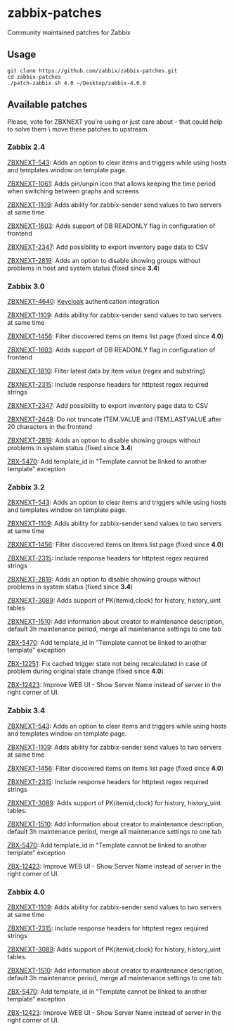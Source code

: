 zabbix-patches
==============

Community maintained patches for Zabbix

## Usage

```
git clone https://github.com/zabbix/zabbix-patches.git
cd zabbix-patches
./patch-zabbix.sh 4.0 ~/Desktop/zabbix-4.0.0
```

## Available patches

Please, vote for ZBXNEXT you're using or just care about - that could help to solve them \ move these patches to upstream.

### Zabbix 2.4

[ZBXNEXT-543](https://support.zabbix.com/browse/ZBXNEXT-543): Adds an option to clear items and triggers while using hosts and templates window on template page.

[ZBXNEXT-1061](https://support.zabbix.com/browse/ZBXNEXT-1061): Adds pin/unpin icon that allows keeping the time period when switching between graphs and screens

[ZBXNEXT-1109](https://support.zabbix.com/browse/ZBXNEXT-1109): Adds ability for zabbix-sender send values to two servers at same time

[ZBXNEXT-1603](https://support.zabbix.com/browse/ZBXNEXT-1603): Adds support of DB READONLY flag in configuration of frontend

[ZBXNEXT-2347](https://support.zabbix.com/browse/ZBXNEXT-2347): Add possibility to export inventory page data to CSV

[ZBXNEXT-2819](https://support.zabbix.com/browse/ZBXNEXT-2819): Adds an option to disable showing groups without problems in host and system status (fixed since **3.4**)

### Zabbix 3.0

[ZBXNEXT-4640](https://support.zabbix.com/browse/ZBXNEXT-4640): [Keycloak](https://www.keycloak.org/) authentication integration

[ZBXNEXT-1109](https://support.zabbix.com/browse/ZBXNEXT-1109): Adds ability for zabbix-sender send values to two servers at same time

[ZBXNEXT-1456](https://support.zabbix.com/browse/ZBXNEXT-1456): Filter discovered items on items list page (fixed since **4.0**)

[ZBXNEXT-1603](https://support.zabbix.com/browse/ZBXNEXT-1603): Adds support of DB READONLY flag in configuration of frontend

[ZBXNEXT-1810](https://support.zabbix.com/browse/ZBXNEXT-1810): Filter latest data by item value (regex and substring)

[ZBXNEXT-2315](https://support.zabbix.com/browse/ZBXNEXT-2315): Include response headers for httptest regex required strings

[ZBXNEXT-2347](https://support.zabbix.com/browse/ZBXNEXT-2347): Add possibility to export inventory page data to CSV

[ZBXNEXT-2448](https://support.zabbix.com/browse/ZBXNEXT-2448): Do not truncate ITEM.VALUE and ITEM.LASTVALUE after 20 characters in the frontend

[ZBXNEXT-2819](https://support.zabbix.com/browse/ZBXNEXT-2819): Adds an option to disable showing groups without problems in system status (fixed since **3.4**)

[ZBX-5470](https://support.zabbix.com/browse/ZBX-5470): Add template_id in "Template cannot be linked to another template" exception

### Zabbix 3.2

[ZBXNEXT-543](https://support.zabbix.com/browse/ZBXNEXT-543): Adds an option to clear items and triggers while using hosts and templates window on template page.

[ZBXNEXT-1109](https://support.zabbix.com/browse/ZBXNEXT-1109): Adds ability for zabbix-sender send values to two servers at same time

[ZBXNEXT-1456](https://support.zabbix.com/browse/ZBXNEXT-1456): Filter discovered items on items list page (fixed since **4.0**)

[ZBXNEXT-2315](https://support.zabbix.com/browse/ZBXNEXT-2315): Include response headers for httptest regex required strings

[ZBXNEXT-2819](https://support.zabbix.com/browse/ZBXNEXT-2819): Adds an option to disable showing groups without problems in system status (fixed since **3.4**)

[ZBXNEXT-3089](https://support.zabbix.com/browse/ZBXNEXT-3089): Adds support of PK(itemid,clock) for history, history_uint tables

[ZBXNEXT-1510](https://support.zabbix.com/browse/ZBXNEXT-1510): Add information about creator to maintenance description, default 3h maintenance period, merge all maintenance settings to one tab

[ZBX-5470](https://support.zabbix.com/browse/ZBX-5470): Add template_id in "Template cannot be linked to another template" exception

[ZBX-12251](https://support.zabbix.com/browse/ZBX-12251): Fix cached trigger state not being recalculated in case of problem during original state change (fixed since **4.0**)

[ZBX-12423](https://support.zabbix.com/browse/ZBX-12423): Improve WEB UI - Show Server Name instead of server in the right corner of UI.

### Zabbix **3.4**

[ZBXNEXT-543](https://support.zabbix.com/browse/ZBXNEXT-543): Adds an option to clear items and triggers while using hosts and templates window on template page.

[ZBXNEXT-1109](https://support.zabbix.com/browse/ZBXNEXT-1109): Adds ability for zabbix-sender send values to two servers at same time

[ZBXNEXT-1456](https://support.zabbix.com/browse/ZBXNEXT-1456): Filter discovered items on items list page (fixed since **4.0**)

[ZBXNEXT-2315](https://support.zabbix.com/browse/ZBXNEXT-2315): Include response headers for httptest regex required strings

[ZBXNEXT-3089](https://support.zabbix.com/browse/ZBXNEXT-3089): Adds support of PK(itemid,clock) for history, history_uint tables.

[ZBXNEXT-1510](https://support.zabbix.com/browse/ZBXNEXT-1510): Add information about creator to maintenance description, default 3h maintenance period, merge all maintenance settings to one tab

[ZBX-5470](https://support.zabbix.com/browse/ZBX-5470): Add template_id in "Template cannot be linked to another template" exception

[ZBX-12423](https://support.zabbix.com/browse/ZBX-12423): Improve WEB UI - Show Server Name instead of server in the right corner of UI.

### Zabbix **4.0**

[ZBXNEXT-1109](https://support.zabbix.com/browse/ZBXNEXT-1109): Adds ability for zabbix-sender send values to two servers at same time

[ZBXNEXT-2315](https://support.zabbix.com/browse/ZBXNEXT-2315): Include response headers for httptest regex required strings

[ZBXNEXT-3089](https://support.zabbix.com/browse/ZBXNEXT-3089): Adds support of PK(itemid,clock) for history, history_uint tables.

[ZBXNEXT-1510](https://support.zabbix.com/browse/ZBXNEXT-1510): Add information about creator to maintenance description, default 3h maintenance period, merge all maintenance settings to one tab

[ZBX-5470](https://support.zabbix.com/browse/ZBX-5470): Add template_id in "Template cannot be linked to another template" exception

[ZBX-12423](https://support.zabbix.com/browse/ZBX-12423): Improve WEB UI - Show Server Name instead of server in the right corner of UI.
